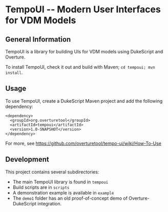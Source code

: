 TempoUI -- Modern User Interfaces for VDM Models
===

General Information
---
TempoUI is a library for building UIs for VDM models using DukeScript
and Overture. 

To install TempoUI, check it out and build with Maven;  `cd tempoui; mvn install`.

Usage
---
To use TempoUI, create a DukeScript Maven project and add the following dependency:
```
<dependency>
  <groupId>org.overturetool</groupId>
  <artifactId>tempoui</artifactId>
  <version>1.0-SNAPSHOT</version>
</dependency>
```
For more, see https://github.com/overturetool/tempo-ui/wiki/How-To-Use

Development
---
This project contains several subdirectories:
* The main TempoUI library is found in `tempoui`
* Build scripts are in `scripts`
* A demonstration example is available in `example`
* The `demo1` folder has an old proof-of-concept demo of Overture-DukeScript
  integration.

